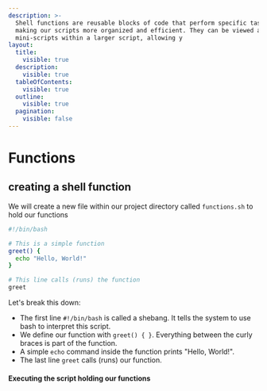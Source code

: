 ```yaml
---
description: >-
  Shell functions are reusable blocks of code that perform specific tasks,
  making our scripts more organized and efficient. They can be viewed as
  mini-scripts within a larger script, allowing y
layout:
  title:
    visible: true
  description:
    visible: true
  tableOfContents:
    visible: true
  outline:
    visible: true
  pagination:
    visible: false
---
```


# Functions

## creating a shell function

We will create a new file within our project directory called `functions.sh` to hold our functions

```bash
#!/bin/bash

# This is a simple function
greet() {
  echo "Hello, World!"
}

# This line calls (runs) the function
greet
```

Let's break this down:

* The first line `#!/bin/bash` is called a shebang. It tells the system to use bash to interpret this script.
* We define our function with `greet() { }`. Everything between the curly braces is part of the function.
* A simple `echo` command inside the function prints "Hello, World!".
* The last line `greet` calls (runs) our function.

#### Executing the script  holding our functions

